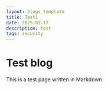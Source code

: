 ```yaml
---
layout: blogs_template
title: Test1
date: 2025-03-17
description: test
tags: security
---
```

# Test blog

This is a test page written in Markdown
